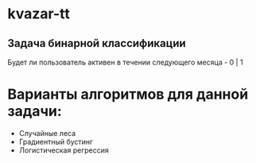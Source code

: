 # kvazar-tt

## Задача бинарной классификации
Будет ли пользователь активен в течении следующего месяца - 0 | 1

# Варианты алгоритмов для данной задачи:

- Случайные леса
- Градиентный бустинг
- Логистическая регрессия

